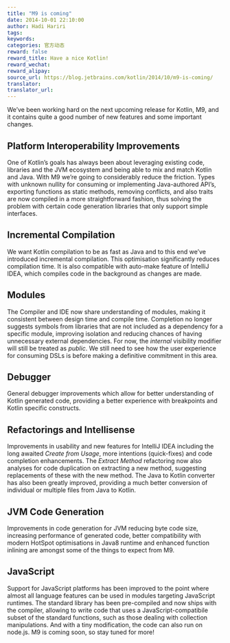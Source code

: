 ```yaml
---
title: "M9 is coming"
date: 2014-10-01 22:10:00
author: Hadi Hariri
tags:
keywords:
categories: 官方动态
reward: false
reward_title: Have a nice Kotlin!
reward_wechat:
reward_alipay:
source_url: https://blog.jetbrains.com/kotlin/2014/10/m9-is-coming/
translator:
translator_url:
---
```


We’ve been working hard on the next upcoming release for Kotlin, M9, and it contains quite a good number of new features and some important changes.<span id="more-1625"></span>
## Platform Interoperability Improvements

One of Kotlin’s goals has always been about leveraging existing code, libraries and the JVM ecosystem and being able to mix and match Kotlin and Java. With M9 we’re going to considerably reduce the friction. Types with unknown nullity for consuming or implementing Java-authored API’s, exporting functions as static methods, removing conflicts, and also traits are now compiled in a more straightforward fashion, thus solving the problem with certain code generation libraries that only support simple interfaces.
## Incremental Compilation

We want Kotlin compilation to be as fast as Java and to this end we’ve introduced incremental compilation. This optimisation significantly reduces compilation time. It is also compatible with auto-make feature of IntelliJ IDEA, which compiles code in the background as changes are made.
## Modules

The Compiler and IDE now share understanding of modules, making it consistent between design time and compile time. Completion no longer suggests symbols from libraries that are not included as a dependency for a specific module, improving isolation and reducing chances of having unnecessary external dependencies. For now, the *internal* visibility modifier will still be treated as *public*. We still need to see how the user experience for consuming DSLs is before making a definitive commitment in this area.
## Debugger

General debugger improvements which allow for better understanding of Kotlin generated code, providing a better experience with breakpoints and Kotlin specific constructs.
## Refactorings and Intellisense

Improvements in usability and new features for IntelliJ IDEA including the long awaited *Create from Usage*, more intentions (quick-fixes) and code completion enhancements. The *Extract Method* refactoring now also analyses for code duplication on extracting a new method, suggesting replacements of these with the new method. The Java to Kotlin converter has also been greatly improved, providing a much better conversion of individual or multiple files from Java to Kotlin.
## JVM Code Generation

Improvements in code generation for JVM reducing byte code size, increasing performance of generated code, better compatibility with modern HotSpot optimisations in Java8 runtime and enhanced function inlining are amongst some of the things to expect from M9.
## JavaScript

Support for JavaScript platforms has been improved to the point where almost all language features can be used in modules targeting JavaScript runtimes. The standard library has been pre-compiled and now ships with the compiler, allowing to write code that uses a JavaScript-compatibile subset of the standard functions, such as those dealing with collection manipulations. And with a tiny modification, the code can also run on node.js.
M9 is coming soon, so stay tuned for more!
